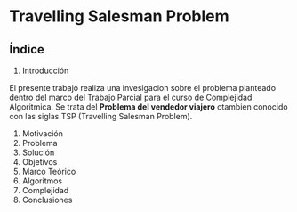 # Travelling Salesman Problem
## Índice
1. Introducción

El presente trabajo realiza una invesigacion sobre el problema planteado dentro del marco del Trabajo Parcial para el curso de Complejidad Algoritmica. Se trata del **Problema del vendedor viajero** otambien conocido con las siglas TSP (Travelling Salesman Problem). 

1. Motivación
1. Problema
1. Solución
1. Objetivos
1. Marco Teórico
1. Algoritmos
1. Complejidad
1. Conclusiones
